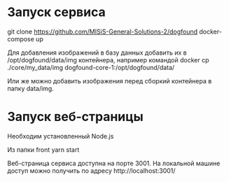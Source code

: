# Запуск сервиса

git clone https://github.com/MISiS-General-Solutions-2/dogfound
docker-compose up

Для добавления изображений в базу данных добавить их в /opt/dogfound/data/img контейнера, например командой
docker cp ./core/my_data/img dogfound-core-1:/opt/dogfound/data/

Или же можно добавить изображения перед сборкий контейнера в папку data/img.

# Запуск веб-страницы

Необходим установленный Node.js

Из папки front
yarn start

Веб-страница сервиса доступна на порте 3001. На локальной машине доступ можно получить по адресу http://localhost:3001/
